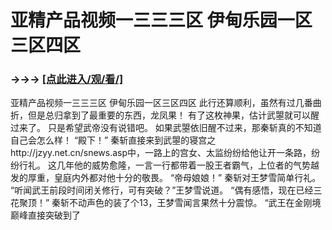 # 亚精产品视频一三三三区 伊甸乐园一区三区四区

### →→→ <a href="http://3t3e.com/index.html">[点此进入/观/看/]</a>

亚精产品视频一三三三区 伊甸乐园一区三区四区
此行还算顺利，虽然有过几番曲折，但是总归拿到了最重要的东西，龙凤果！
    有了这枚神果，估计武曌就可以醒过来了。
    只是希望武帝没有说错吧。
    如果武曌依旧醒不过来，那秦斩真的不知道自己会怎么样！
    “殿下！”
    秦斩直接来到武曌的寝宫之http://jzyy.net.cn/snews.asp中，一路上的宫女、太监纷纷给他让开一条路，纷纷行礼。
    这几年他的威势愈隆，一言一行都带着一股王者霸气，上位者的气势越发的厚重，皇庭内外都对他十分的敬畏。
    “帝母娘娘！”
    秦斩对王梦雪简单行礼。
    “听闻武王前段时间闭关修行，可有突破？”王梦雪说道。
    “偶有感悟，现在已经三花聚顶！”
    秦斩不动声色的装了个13，王梦雪闻言果然十分震惊。
    “武王在金刚境巅峰直接突破到了
